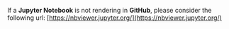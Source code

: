 If a **Jupyter Notebook** is not rendering in **GitHub**, please consider the following url: [https://nbviewer.jupyter.org/](https://nbviewer.jupyter.org/)
